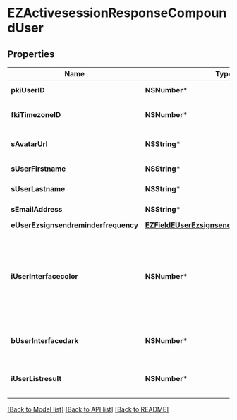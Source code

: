 # EZActivesessionResponseCompoundUser

## Properties
Name | Type | Description | Notes
------------ | ------------- | ------------- | -------------
**pkiUserID** | **NSNumber*** | The unique ID of the User | 
**fkiTimezoneID** | **NSNumber*** | The unique ID of the Timezone | 
**sAvatarUrl** | **NSString*** | The url of the picture used as avatar | 
**sUserFirstname** | **NSString*** | The first name of the user | 
**sUserLastname** | **NSString*** | The last name of the user | 
**sEmailAddress** | **NSString*** | The email address. | 
**eUserEzsignsendreminderfrequency** | [**EZFieldEUserEzsignsendreminderfrequency***](EZFieldEUserEzsignsendreminderfrequency.md) |  | 
**iUserInterfacecolor** | **NSNumber*** | The int32 representation of the interface color. For example, RGB color #39435B would be 3752795 | 
**bUserInterfacedark** | **NSNumber*** | Whether to use a dark mode interface | 
**iUserListresult** | **NSNumber*** | The number of rows to return by default in lists | 

[[Back to Model list]](../README.md#documentation-for-models) [[Back to API list]](../README.md#documentation-for-api-endpoints) [[Back to README]](../README.md)


